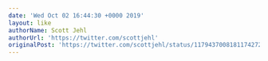 ```yaml
---
date: 'Wed Oct 02 16:44:30 +0000 2019'
layout: like
authorName: Scott Jehl
authorUrl: 'https://twitter.com/scottjehl'
originalPost: 'https://twitter.com/scottjehl/status/1179437008181174272'
---
```

